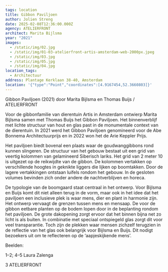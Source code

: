 ```yaml
---
tags: location
title: Gibbon Paviljoen
author: Jolien Streng
date: 2025-02-08T12:36:00.000Z
agency: ATELIERFRONT
architect: Marita Bijlsma
year: "2021"
images:
  - /static/img/02.jpg
  - /static/img/01-03-atelierfront-artis-amsterdam-web-2000px.jpeg
  - /static/img/03.jpg
  - /static/img/05.jpg
  - /static/img/04.jpg
location_tags:
  - Architectuur
address: Plantage Kerklaan 38-40, Amsterdam
location: '{"type":"Point","coordinates":[4.9167454,52.3660803]}'
---
```

Gibbon Paviljoen (2021) door Marita Bijlsma en Thomas Buijs / ATELIERFRONT

Voor de gibbonfamilie van dierentuin Artis in Amsterdam ontwierp Marita Bijlsma samen met Thomas Buijs het Gibbon Paviljoen. Het binnenverblijf met lichte structuur van hout en glas past in de monumentale context van de dierentuin. In 2021 werd het Gibbon Paviljoen genomineerd voor de Abe Bonnema Architectuurprijs en in 2022 won het de Arie Keppler Prijs.

Het paviljoen biedt bovenal een plaats waar de goudwanggibbons rond kunnen slingeren. De structuur van het gebouw bestaat uit een grid van veertig kolommen van gelamineerd Siberisch lariks. Het grid van 2 meter 10 is uitgezet op de reikwijdte van de gibbon. De kolommen vertakken op verschillende hoogtes in geknikte liggers die lijken op boomtakken. Door de lagere vertakkingen ontstaan luifels rondom het gebouw. In de gesloten volumes bevinden zich onder andere de nachtverblijven en horeca.

De typologie van de boomgaard staat centraal in het ontwerp. Voor Bijlsma en Buijs komt dit niet alleen terug in de vorm, maar ook in het idee dat het paviljoen een inclusieve plek is waar mens, dier en plant in harmonie zijn. Het ontwerp vervaagt de grenzen tussen mens en mensaap. De voor de gibbon eetbare planten op de bodem lopen door in de beplanting rondom het paviljoen. De grote dakopening zorgt ervoor dat het binnen bijna net zo licht is als buiten. In combinatie met speciaal ontspiegeld glas zorgt dit voor veel transparantie. Toch zijn de plekken waar mensen zichzelf terugzien in de reflectie van het glas ook belangrijk voor Bijlsma en Buijs. Dit nodigt bezoekers uit om te reflecteren op de ‘aapjeskijkende mens’.

Beelden:


1–2; 4–5 Laura Zalenga

[](https://www.instagram.com/laurazalenga/)
3 ATELIERFRONT
